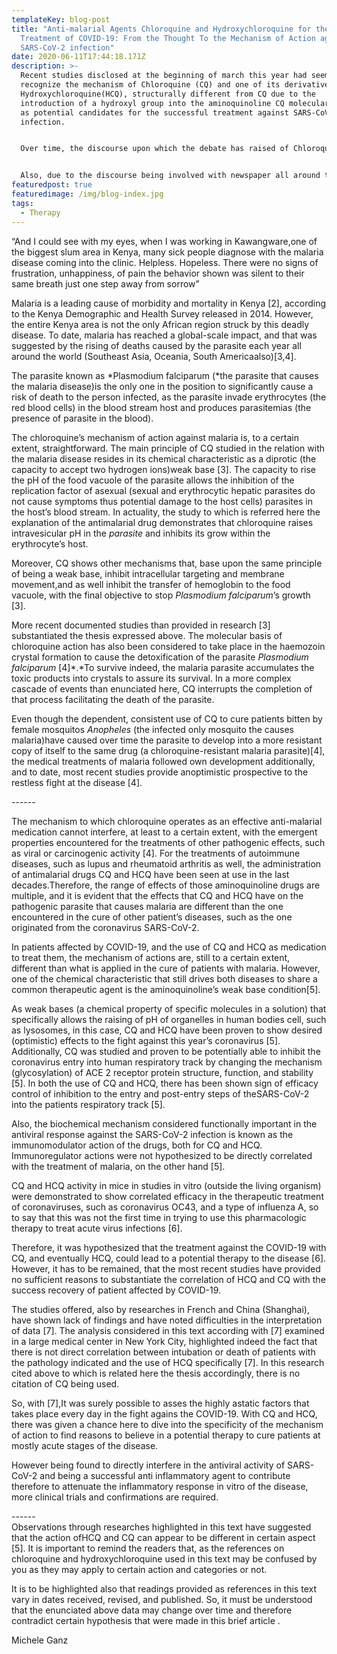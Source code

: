 ```yaml
---
templateKey: blog-post
title: "Anti-malarial Agents Chloroquine and Hydroxychloroquine for the
  Treatment of COVID-19: From the Thought To the Mechanism of Action against
  SARS-CoV-2 infection"
date: 2020-06-11T17:44:18.171Z
description: >-
  Recent studies disclosed at the beginning of march this year had seemed to
  recognize the mechanism of Chloroquine (CQ) and one of its derivative
  Hydroxychloroquine(HCQ), structurally different from CQ due to the
  introduction of a hydroxyl group into the aminoquinoline CQ molecular formula,
  as potential candidates for the successful treatment against SARS-CoV-2
  infection.


  Over time, the discourse upon which the debate has raised of Chloroquine being one of the agents by definition most prone to succeed in the fight against the malaria disease and its potential to successfully win the fight against the COVID-19 disease additionally was recently on everyone’s lips.


  Also, due to the discourse being involved with newspaper all around the world for one President of the United States’s statement in support of HCQ against SARS-CoV-2, a “game changer” sustained by him [1], it is intended here to address the debate enunciated above and to give clarity to the developing research of chloroquine, and its derivative HCQ, used in the fight against COVID-19 [1].
featuredpost: true
featuredimage: /img/blog-index.jpg
tags:
  - Therapy
---
```

“And I could see with my eyes, when I was working in Kawangware,one of the biggest slum area in Kenya, many sick people diagnose with the malaria disease coming into the clinic. Helpless. Hopeless. There were no signs of frustration, unhappiness, of pain the behavior shown was silent to their same breath just one step away from sorrow”

Malaria is a leading cause of morbidity and mortality in Kenya \[2], according to the Kenya Demographic and Health Survey released in 2014. However, the entire Kenya area is not the only African region struck by this deadly disease. To date, malaria has reached a global-scale impact, and that was suggested by the rising of deaths caused by the parasite each year all around the world (Southeast Asia, Oceania, South Americaalso)\[3,4].

The parasite known as *Plasmodium falciparum (*the parasite that causes the malaria disease)is the only one in the position to significantly cause a risk of death to the person infected, as the parasite invade erythrocytes (the red blood cells) in the blood stream host and produces parasitemias (the presence of parasite in the blood).

The chloroquine’s mechanism of action against malaria is, to a certain extent, straightforward. The main principle of CQ studied in the relation with the malaria disease resides in its chemical characteristic as a diprotic (the capacity to accept two hydrogen ions)weak base \[3]. The capacity to rise the pH of the food vacuole of the parasite allows the inhibition of the replication factor of asexual (sexual and erythrocytic hepatic parasites do not cause symptoms thus potential damage to the host cells) parasites in the host’s blood stream. In actuality, the study to which is referred here the explanation of the antimalarial drug demonstrates that chloroquine raises intravesicular pH in the *parasite* and inhibits its grow within the erythrocyte’s host.

Moreover, CQ shows other mechanisms that, base upon the same principle of being a weak base, inhibit intracellular targeting and membrane movement,and as well inhibit the transfer of hemoglobin to the food vacuole, with the final objective to stop *Plasmodium falciparum*’s growth \[3].

More recent documented studies than provided in research \[3] substantiated the thesis expressed above. The molecular basis of chloroquine action has also been considered to take place in the haemozoin crystal formation to cause the detoxification of the parasite *Plasmodium falciparum* \[4]*.*To survive indeed, the malaria parasite accumulates the toxic products into crystals to assure its survival. In a more complex cascade of events than enunciated here, CQ interrupts the completion of that process facilitating the death of the parasite.

Even though the dependent, consistent use of CQ to cure patients bitten by female mosquitos *Anopheles* (the infected only mosquito the causes malaria)have caused over time the parasite to develop into a more resistant copy of itself to the same drug (a chloroquine-resistant malaria parasite)\[4], the medical treatments of malaria followed own development additionally, and to date, most recent studies provide anoptimistic prospective to the restless fight at the disease \[4].

\------

The mechanism to which chloroquine operates as an effective anti-malarial medication cannot interfere, at least to a certain extent, with the emergent properties encountered for the treatments of other pathogenic effects, such as viral or carcinogenic activity \[4]. For the treatments of autoimmune diseases, such as lupus and rheumatoid arthritis as well, the administration of antimalarial drugs CQ and HCQ have been seen at use in the last decades.Therefore, the range of effects of those aminoquinoline drugs are multiple, and it is evident that the effects that CQ and HCQ have on the pathogenic parasite that causes malaria are different than the one encountered in the cure of other patient’s diseases, such as the one originated from the coronavirus SARS-CoV-2.

In patients affected by COVID-19, and the use of CQ and HCQ as medication to treat them, the mechanism of actions are, still to a certain extent, different than what is applied in the cure of patients with malaria. However, one of the chemical characteristic that still drives both diseases to share a common therapeutic agent is the aminoquinoline’s weak base condition\[5].

As weak bases (a chemical property of specific molecules in a solution) that specifically allows the raising of pH of organelles in human bodies cell, such as lysosomes, in this case, CQ and HCQ have been proven to show desired (optimistic) effects to the fight against this year’s coronavirus \[5]. Additionally, CQ was studied and proven to be potentially able to inhibit the coronavirus entry into human respiratory track by changing the mechanism (glycosylation) of ACE 2 receptor protein structure, function, and stability \[5]. In both the use of CQ and HCQ, there has been shown sign of efficacy control of inhibition to the entry and post-entry steps of theSARS-CoV-2 into the patients respiratory track \[5].

Also, the biochemical mechanism considered functionally important in the antiviral response against the SARS-CoV-2 infection is known as the immunomodulator action of the drugs, both for CQ and HCQ. Immunoregulator actions were not hypothesized to be directly correlated with the treatment of malaria, on the other hand \[5].

CQ and HCQ activity in mice in studies in vitro (outside the living organism) were demonstrated to show correlated efficacy in the therapeutic treatment of coronaviruses, such as coronavirus OC43, and a type of influenza A, so to say that this was not the first time in trying to use this pharmacologic therapy to treat acute virus infections \[6].

Therefore, it was hypothesized that the treatment against the COVID-19 with CQ, and eventually HCQ, could lead to a potential therapy to the disease \[6]. However, it has to be remained, that the most recent studies have provided no sufficient reasons to substantiate the correlation of HCQ and CQ with the success recovery of patient affected by COVID-19.

The studies offered, also by researches in French and China (Shanghai), have shown lack of findings and have noted difficulties in the interpretation of data \[7]. The analysis considered in this text according with \[7] examined in a large medical center in New York City, highlighted indeed the fact that there is not direct correlation between intubation or death of patients with the pathology indicated and the use of HCQ specifically \[7]. In this research cited above to which is related here the thesis accordingly, there is no citation of CQ being used. 

So, with \[7],It was surely possible to asses the highly astatic factors that takes place every day in the fight agains the COVID-19. With CQ and HCQ, there was given a chance here to dive into the specificity of the mechanism of action to find reasons to believe in a potential therapy to cure patients at mostly acute stages of the disease.

However being found to directly interfere in the antiviral activity of SARS-CoV-2 and being a successful anti inflammatory agent to contribute therefore to attenuate the inflammatory response in vitro of the disease, more clinical trials and confirmations are required.

\------\
Observations through researches highlighted in this text have suggested that the action ofHCQ and CQ can appear to be different in certain aspect \[5]. It is important to remind the readers that, as the references on chloroquine and hydroxychloroquine used in this text may be confused by you as they may apply to certain action and categories or not. 

It is to be highlighted also that readings provided as references in this text vary in dates received, revised, and published. So, it must be understood that the enunciated above data may change over time and therefore contradict certain hypothesis that were made  in this brief article .

Michele Ganz